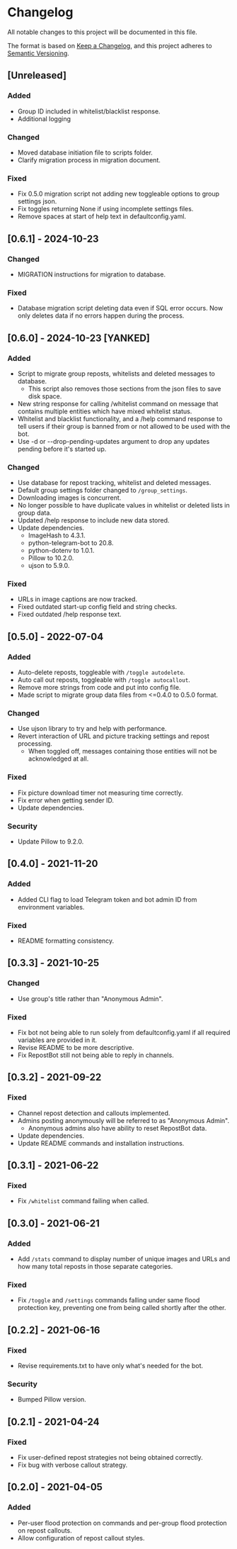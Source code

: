 # Changelog

All notable changes to this project will be documented in this file.

The format is based on [Keep a Changelog](https://keepachangelog.com/en/1.1.0/),
and this project adheres to [Semantic Versioning](https://semver.org/spec/v2.0.0.html).

## [Unreleased]

### Added

- Group ID included in whitelist/blacklist response.
- Additional logging

### Changed

- Moved database initiation file to scripts folder.
- Clarify migration process in migration document.

### Fixed

- Fix 0.5.0 migration script not adding new toggleable options to group settings json.
- Fix toggles returning None if using incomplete settings files.
- Remove spaces at start of help text in defaultconfig.yaml.

## [0.6.1] - 2024-10-23

### Changed

- MIGRATION instructions for migration to database.

### Fixed

- Database migration script deleting data even if SQL error occurs. Now only deletes data if no errors happen during the process.

## [0.6.0] - 2024-10-23 [YANKED]

### Added

- Script to migrate group reposts, whitelists and deleted messages to database.
  - This script also removes those sections from the json files to save disk space.
- New string response for calling /whitelist command on message that contains multiple entities which have mixed whitelist status.
- Whitelist and blacklist functionality, and a /help command response to tell users if their group is banned from or not allowed to be used with the bot.
- Use -d or --drop-pending-updates argument to drop any updates pending before it's started up.

### Changed

- Use database for repost tracking, whitelist and deleted messages.
- Default group settings folder changed to `/group_settings`.
- Downloading images is concurrent.
- No longer possible to have duplicate values in whitelist or deleted lists in group data.
- Updated /help response to include new data stored.
- Update dependencies.
  - ImageHash to 4.3.1.
  - python-telegram-bot to 20.8.
  - python-dotenv to 1.0.1.
  - Pillow to 10.2.0.
  - ujson to 5.9.0.

### Fixed

- URLs in image captions are now tracked.
- Fixed outdated start-up config field and string checks.
- Fixed outdated /help response text.

## [0.5.0] - 2022-07-04

### Added

- Auto-delete reposts, toggleable with `/toggle autodelete`.
- Auto call out reposts, toggleable with `/toggle autocallout`.
- Remove more strings from code and put into config file.
- Made script to migrate group data files from <=0.4.0 to 0.5.0 format.

### Changed

- Use ujson library to try and help with performance.
- Revert interaction of URL and picture tracking settings and repost processing.
  - When toggled off, messages containing those entities will not be acknowledged at all.

### Fixed

- Fix picture download timer not measuring time correctly.
- Fix error when getting sender ID.
- Update dependencies.

### Security

- Update Pillow to 9.2.0.

## [0.4.0] - 2021-11-20

### Added

- Added CLI flag to load Telegram token and bot admin ID from environment variables.

### Fixed

- README formatting consistency.

## [0.3.3] - 2021-10-25

### Changed

- Use group's title rather than "Anonymous Admin".

### Fixed

- Fix bot not being able to run solely from defaultconfig.yaml if all required variables are provided in it.
- Revise README to be more descriptive.
- Fix RepostBot still not being able to reply in channels.

## [0.3.2] - 2021-09-22

### Fixed

- Channel repost detection and callouts implemented.
- Admins posting anonymously will be referred to as "Anonymous Admin".
  - Anonymous admins also have ability to reset RepostBot data.
- Update dependencies.
- Update README commands and installation instructions.

## [0.3.1] - 2021-06-22

### Fixed

- Fix `/whitelist` command failing when called.

## [0.3.0] - 2021-06-21

### Added

- Add `/stats` command to display number of unique images and URLs and how many total reposts in those separate categories.

### Fixed

- Fix `/toggle` and `/settings` commands falling under same flood protection key, preventing one from being called shortly after the other.

## [0.2.2] - 2021-06-16

### Fixed

- Revise requirements.txt to have only what's needed for the bot.

### Security

- Bumped Pillow version.

## [0.2.1] - 2021-04-24

### Fixed

- Fix user-defined repost strategies not being obtained correctly.
- Fix bug with verbose callout strategy.

## [0.2.0] - 2021-04-05

### Added

- Per-user flood protection on commands and per-group flood protection on repost callouts.
- Allow configuration of repost callout styles.